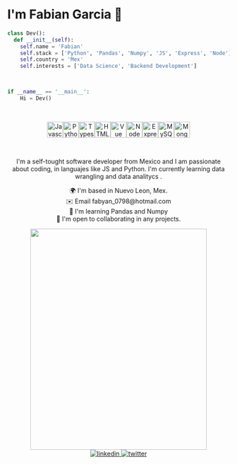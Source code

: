 # I'm Fabian Garcia 👋
```Python
class Dev():
  def __init__(self):
	self.name = 'Fabian'
	self.stack = ['Python', 'Pandas', 'Numpy', 'JS', 'Express', 'Node']
	self.country = 'Mex'
	self.interests = ['Data Science', 'Backend Development']
	


if __name__ == '__main__':
	Hi = Dev()
```

<br>

<center><p align="center"><a href="https://developer.mozilla.org/en-US/docs/Web/JavaScript" target="_blank" rel="noreferrer"><img src="https://raw.githubusercontent.com/danielcranney/readme-generator/main/public/icons/skills/javascript-colored.svg" width="36" height="36" alt="Javascript" /></a><a href="https://www.python.org/" target="_blank" rel="noreferrer"><img src="https://raw.githubusercontent.com/danielcranney/readme-generator/main/public/icons/skills/python-colored.svg" width="36" height="36" alt="Python" /></a><a href="https://www.typescriptlang.org/" target="_blank" rel="noreferrer"><img src="https://raw.githubusercontent.com/danielcranney/readme-generator/main/public/icons/skills/typescript-colored.svg" width="36" height="36" alt="Typescript" /></a><a href="https://developer.mozilla.org/en-US/docs/Glossary/HTML5" target="_blank" rel="noreferrer"><img src="https://raw.githubusercontent.com/danielcranney/readme-generator/main/public/icons/skills/html5-colored.svg" width="36" height="36" alt="HTML5" /></a><a href="https://vuejs.org/" target="_blank" rel="noreferrer"><img src="https://raw.githubusercontent.com/danielcranney/readme-generator/main/public/icons/skills/vuejs-colored.svg" width="36" height="36" alt="Vue" /></a><a href="https://nodejs.org/en/" target="_blank" rel="noreferrer"><img src="https://raw.githubusercontent.com/danielcranney/readme-generator/main/public/icons/skills/nodejs-colored.svg" width="36" height="36" alt="NodeJS" /></a><a href="https://expressjs.com/" target="_blank" rel="noreferrer"><img src="https://raw.githubusercontent.com/danielcranney/readme-generator/main/public/icons/skills/express-colored-dark.svg" width="36" height="36" alt="Express" /></a><a href="https://www.mysql.com/" target="_blank" rel="noreferrer"><img src="https://raw.githubusercontent.com/danielcranney/readme-generator/main/public/icons/skills/mysql-colored.svg" width="36" height="36" alt="MySQL" /></a><a href="https://www.mongodb.com/" target="_blank" rel="noreferrer"><img src="https://raw.githubusercontent.com/danielcranney/readme-generator/main/public/icons/skills/mongodb-colored.svg" width="36" height="36" alt="MongoDB" /></a></p></center>

<br>

<p align='center'>
I'm a self-tought software developer from Mexico and I am passionate about coding, 
in languajes like JS and Python. I'm currently learning data wrangling and data analitycs .

<div align='center'>
🌍 I'm based in Nuevo Leon, Mex. <br>
✉️  Email fabyan_0798@hotmail.com <br>
🧠 I'm learning Pandas and Numpy  <br>
🤝 I'm open to collaborating in any projects. <br>
</div>
</p>

<div align='center'> 
<img src="https://github-readme-stats.vercel.app/api/top-langs/?username=FabianGarciaXY&layout=compact&&langs_count=10" width="400" height="500">
</div>

<div align='center'>
<a href="https://www.linkedin.com/in/fabyangarcia/" target="_blank">
<img src=https://img.shields.io/badge/linkedin-%2300acee.svg?color=405DE6&style=for-the-badge&logo=linkedin&logoColor=white alt=linkedin style="margin-bottom: 5px;" />
</a>
<a href="https://twitter.com/fabyanGaHezz" target="_blank">
<img src=https://img.shields.io/badge/twitter-%2300acee.svg?color=1DA1F2&style=for-the-badge&logo=twitter&logoColor=white alt=twitter style="margin-bottom: 5px;" />
</a>
</div>

